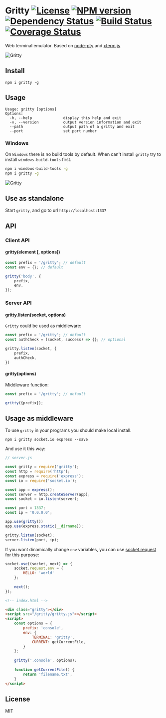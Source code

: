 # Gritty [![License][LicenseIMGURL]][LicenseURL] [![NPM version][NPMIMGURL]][NPMURL] [![Dependency Status][DependencyStatusIMGURL]][DependencyStatusURL] [![Build Status][BuildStatusIMGURL]][BuildStatusURL] [![Coverage Status][CoverageIMGURL]][CoverageURL]

Web terminal emulator. Based on [node-pty](https://github.com/Tyriar/node-pty) and [xterm.js](https://github.com/sourcelair/xterm.js).

![Gritty](https://raw.githubusercontent.com/cloudcmd/gritty/master/img/linux.png "Gritty on Linux")

## Install

`npm i gritty -g`

## Usage

```
Usage: gritty [options]
Options:
  -h, --help              display this help and exit
  -v, --version           output version information and exit
  --path                  output path of a gritty and exit
  --port                  set port number
```

### Windows

On `Windows` there is no build tools by default. When can't install `gritty` try to install `windows-build-tools` first.

```sh
npm i windows-build-tools -g
npm i gritty -g
```

![Gritty](https://raw.githubusercontent.com/cloudcmd/gritty/master/img/windows.png "Gritty on Windows")

## Use as standalone

Start `gritty`, and go to url `http://localhost:1337`

## API

### Client API

#### gritty(element [, options])

```js
const prefix = '/gritty'; // default
const env = {}; // default

gritty('body', {
    prefix,
    env,
});
```

### Server API

#### gritty.listen(socket, options)

`Gritty` could be used as middleware:

```js
const prefix = '/gritty'; // default
const authCheck = (socket, success) => {}; // optional

gritty.listen(socket, {
    prefix,
    authCheck,
})
```

#### gritty(options)

Middleware function:

```js
const prefix = '/gritty'; // default

gritty({prefix});
```

## Usage as middleware

To use `gritty` in your programs you should make local install:

`npm i gritty socket.io express --save`

And use it this way:

```js
// server.js

const gritty = require('gritty');
const http = require('http');
const express = require('express');
const io = require('socket.io');

const app = express();
const server = http.createServer(app);
const socket = io.listen(server);

const port = 1337;
const ip = '0.0.0.0';

app.use(gritty())
app.use(express.static(__dirname));

gritty.listen(socket);
server.listen(port, ip);
```

If you want dinamically change `env` variables, you can use [socket.request](https://socket.io/docs/server-api/#socket-request) for this purpose:

```js
socket.use((socket, next) => {
    socket.request.env = {
        HELLO: 'world'
    };
    
    next();
});
```

```html
<!-- index.html -->

<div class="gritty"></div>
<script src="/gritty/gritty.js"></script>
<script>
    const options = {
        prefix: 'console',
        env: {
            TERMINAL: 'gritty',
            CURRENT: getCurrentFile,
        }
    };
    
    gritty('.console', options);
    
    function getCurrentFile() {
        return 'filename.txt';
    }
</script>
```

## License

MIT

[NPMIMGURL]:                https://img.shields.io/npm/v/gritty.svg?style=flat
[BuildStatusIMGURL]:        https://img.shields.io/travis/cloudcmd/gritty/master.svg?style=flat
[DependencyStatusIMGURL]:   https://img.shields.io/gemnasium/cloudcmd/gritty.svg?style=flat
[LicenseIMGURL]:            https://img.shields.io/badge/license-MIT-317BF9.svg?style=flat
[NPM_INFO_IMG]:             https://nodei.co/npm/cloudcmd.png
[NPMURL]:                   https://npmjs.org/package/cloudcmd "npm"
[BuildStatusURL]:           https://travis-ci.org/cloudcmd/gritty  "Build Status"
[DependencyStatusURL]:      https://gemnasium.com/cloudcmd/gritty "Dependency Status"
[LicenseURL]:               https://tldrlegal.com/license/mit-license "MIT License"
[CoverageURL]:              https://coveralls.io/github/cloudcmd/gritty?branch=master
[CoverageIMGURL]:           https://coveralls.io/repos/cloudcmd/gritty/badge.svg?branch=master&service=github
